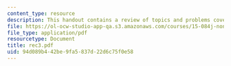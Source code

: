 ```yaml
---
content_type: resource
description: This handout contains a review of topics and problems covered in class.
file: https://ol-ocw-studio-app-qa.s3.amazonaws.com/courses/15-084j-nonlinear-programming-spring-2004/94d089b442be9fa5837d22d6c75f0e58_rec3.pdf
file_type: application/pdf
resourcetype: Document
title: rec3.pdf
uid: 94d089b4-42be-9fa5-837d-22d6c75f0e58
---
```

